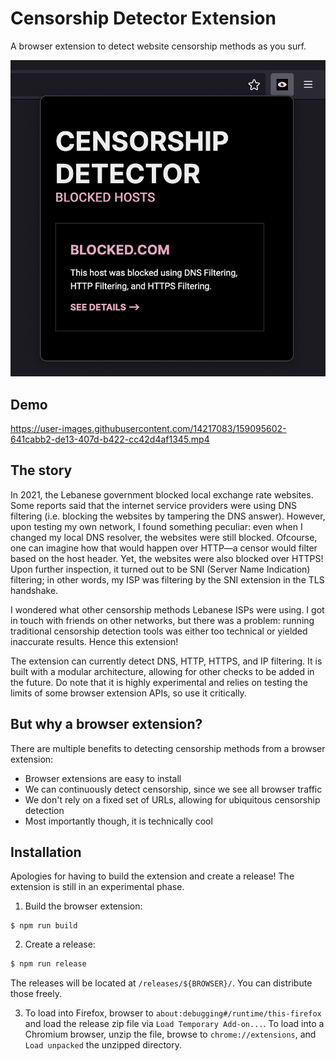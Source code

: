 # Censorship Detector Extension

A browser extension to detect website censorship methods as you surf.
 
![Example screenshot of the extension](./misc/extension.png)

## Demo

https://user-images.githubusercontent.com/14217083/159095602-641cabb2-de13-407d-b422-cc42d4af1345.mp4

## The story

In 2021, the Lebanese government blocked local exchange rate websites. Some reports said that the internet service providers were using DNS filtering (i.e. blocking the websites by tampering the DNS answer). However, upon testing my own network, I found something peculiar: even when I changed my local DNS resolver, the websites were still blocked. Ofcourse, one can imagine how that would happen over HTTP—a censor would filter based on the host header. Yet, the websites were also blocked over HTTPS! Upon further inspection, it turned out to be SNI (Server Name Indication) filtering; in other words, my ISP was filtering by the SNI extension in the TLS handshake.

I wondered what other censorship methods Lebanese ISPs were using. I got in touch with friends on other networks, but there was a problem: running traditional censorship detection tools was either too technical or yielded inaccurate results. Hence this extension! 

The extension can currently detect DNS, HTTP, HTTPS, and IP filtering. It is built with a modular architecture, allowing for other checks to be added in the future. Do note that it is highly experimental and relies on testing the limits of some browser extension APIs, so use it critically.

## But why a browser extension?

There are multiple benefits to detecting censorship methods from a browser extension:

- Browser extensions are easy to install
- We can continuously detect censorship, since we see all browser traffic
- We don't rely on a fixed set of URLs, allowing for ubiquitous censorship detection
- Most importantly though, it is technically cool

## Installation

Apologies for having to build the extension and create a release! The extension is still in an experimental phase.

1. Build the browser extension:

  ```shell
  $ npm run build
  ```

2. Create a release:

  ```sh
  $ npm run release
  ```

  The releases will be located at `/releases/${BROWSER}/`. You can distribute those freely.

3. To load into Firefox, browser to `about:debugging#/runtime/this-firefox` and load the release zip file via `Load Temporary Add-on...`. To load into a Chromium browser, unzip the file, browse to `chrome://extensions`, and `Load unpacked` the unzipped directory.
